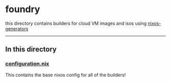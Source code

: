 # foundry

this directory contains builders for cloud VM images and isos using [nixos-generators](https://github.com/nix-community/nixos-generators)

---

## In this directory

### [configuration.nix](./configuration.nix)

This contains the base nixos config for all of the builders!
